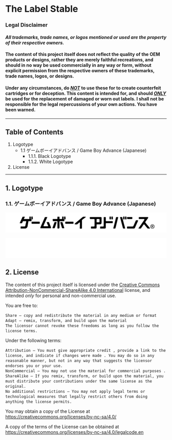 # The Label Stable

### Legal Disclaimer
#### ***All trademarks, trade names, or logos mentioned or used are the property of their respective owners.***

#### The content of this project itself does not reflect the quality of the OEM products or designs, rather they are merely faithful recreations, and should in no way be used commercially in any way or form, without explicit permission from the respective owners of these trademarks, trade names, logos, or designs.

#### Under any circumstances, do <ins>***NOT***</ins> to use these for to create counterfeit cartridges or for deception. This content is intended for, and should <ins>***ONLY***</ins> be used for the replacement of damaged or worn out labels. I shall not be responsible for the legal repercussions of your own actions. You have been warned.

---
## Table of Contents
1. Logotype
    * 1.1 ゲームボーイアドバンス / Game Boy Advance (Japanese)
      + 1.1.1. Black Logotype
      + 1.1.2. White Logotype
2. License

---

## 1. Logotype
### 1.1. ゲームボーイアドバンス / Game Boy Advance (Japanese)

![black game boy advance logotype in japanese](https://github.com/TimelessFez/The-Label-Collection/blob/main/logos/GameBoyAdvance_text_JP_blk.svg)

![white game boy advance logotype in japanese](https://github.com/TimelessFez/The-Label-Collection/blob/main/logos/GameBoyAdvance_text_JP_wht.svg)

## 2. License
The content of this project itself is licensed under the [Creative Commons Attribution-NonCommercial-ShareAlike 4.0 International](https://creativecommons.org/licenses/by-nc-sa/4.0/) license, and intended *only* for personal and non-commercial use.

 You are free to:
 
    Share — copy and redistribute the material in any medium or format
    Adapt — remix, transform, and build upon the material
    The licensor cannot revoke these freedoms as long as you follow the license terms.

Under the following terms:

    Attribution — You must give appropriate credit , provide a link to the license, and indicate if changes were made . You may do so in any reasonable manner, but not in any way that suggests the licensor endorses you or your use.
    NonCommercial — You may not use the material for commercial purposes .
    ShareAlike — If you remix, transform, or build upon the material, you must distribute your contributions under the same license as the original.
    No additional restrictions — You may not apply legal terms or technological measures that legally restrict others from doing anything the license permits.

You may obtain a copy of the License at https://creativecommons.org/licenses/by-nc-sa/4.0/

A copy of the terms of the License can be obtained at https://creativecommons.org/licenses/by-nc-sa/4.0/legalcode.en
